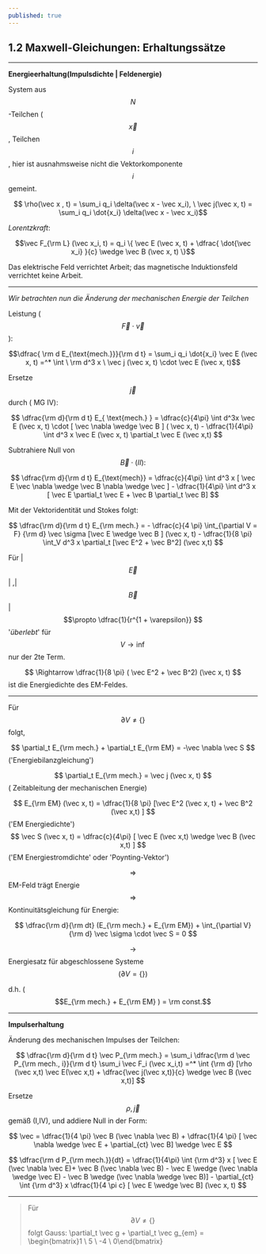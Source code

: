 ```yaml
---
published: true
---
```

## 1.2 Maxwell-Gleichungen: Erhaltungssätze

----
**Energieerhaltung(Impulsdichte | Feldenergie)**

System aus $$ N $$-Teilchen ($$\vec x$$, Teilchen $$ i$$, hier ist ausnahmsweise nicht die Vektorkomponente $$ i $$ gemeint.

$$ \rho(\vec x , t) = \sum_i q_i \delta(\vec x - \vec x_i), \ \vec j(\vec x, t) = \sum_i q_i \dot{x_i} \delta(\vec x - \vec x_i)$$

_Lorentzkraft_:

$$\vec F_{\rm L} (\vec x_i, t) = q_i \{ \vec E (\vec x, t) + \dfrac{  \dot{\vec x_i} }{c} \wedge \vec B (\vec  x, t) \}$$

Das elektrische Feld verrichtet Arbeit; das magnetische Induktionsfeld verrichtet keine Arbeit.

---

_Wir betrachten nun die Änderung der mechanischen Energie der Teilchen_

Leistung ($$ \vec F \cdot \vec v $$):

$$\dfrac{ \rm d E_{\text{mech.}}}{\rm d t} = \sum_i q_i \dot{x_i} \vec E (\vec x, t) =^* \int \ \rm d^3  x \ \vec j (\vec x, t) \cdot \vec E (\vec x, t)$$

Ersetze $$\vec j $$ durch ( MG IV):

$$ \dfrac{\rm d}{\rm d t} E_{ \text{mech.} } = \dfrac{c}{4\pi} \int d^3x \vec E (\vec x, t) \cdot [ \vec \nabla \wedge \vec B ] ( \vec x, t) - \dfrac{1}{4\pi} \int d^3 x \vec E (\vec x, t) \partial_t \vec E (\vec x,t) $$

Subtrahiere Null von $$ \vec B \cdot (II) :$$

$$ \dfrac{\rm d}{\rm d t} E_{\text{mech}} = \dfrac{c}{4\pi} \int d^3 x [ \vec E \vec \nabla \wedge \vec B \nabla \wedge \vec ] - \dfrac{1}{4\pi} \int d^3 x [ \vec E \partial_t \vec E + \vec B \partial_t \vec B] $$

Mit der Vektoridentität und Stokes folgt:

$$ \dfrac{\rm d}{\rm d t} E_{\rm mech.} = - \dfrac{c}{4 \pi} \int_{\partial V = F} {\rm d} \vec \sigma [\vec E \wedge \vec B ] (\vec x, t) - \dfrac{1}{8 \pi} \int_V d^3 x \partial_t [\vec E^2 + \vec B^2] (\vec x,t) $$

Für |$$\vec E$$| ,|$$\vec B$$| $$\propto \dfrac{1}{r^{1 + \varepsilon}} $$ '_überlebt_' für $$ V \to \inf $$ nur der 2te Term. 

$$ \Rightarrow \dfrac{1}{8 \pi} ( \vec E^2 + \vec B^2) (\vec x, t) $$ ist die Energiedichte des EM-Feldes.

---

Für $$ \partial V \neq \{\}$$ folgt,

$$ \partial_t E_{\rm mech.} + \partial_t E_{\rm EM} = -\vec \nabla \vec S $$ ('Energiebilanzgleichung')

$$ \partial_t E_{\rm mech.} = \vec j (\vec x, t) $$ ( Zeitableitung der mechanischen Energie)

$$ E_{\rm EM} (\vec x, t) = \dfrac{1}{8 \pi} [\vec E^2 (\vec x, t) + \vec B^2 (\vec x,t) ] $$ ('EM Energiedichte')
$$ \vec S (\vec x, t) = \dfrac{c}{4\pi} [ \vec E (\vec x,t) \wedge \vec B (\vec x,t) ] $$ ('EM Energiestromdichte' oder 'Poynting-Vektor')

$$ \Rightarrow$$ EM-Feld trägt Energie $$\Rightarrow$$ Kontinuitätsgleichung für Energie:

$$ \dfrac{\rm d}{\rm dt} (E_{\rm mech.} + E_{\rm EM}) + \int_{\partial V} {\rm d} \vec \sigma \cdot \vec S = 0  $$

$$ \rightarrow$$ Energiesatz für abgeschlossene Systeme $$( \partial V = \{\})$$ 

d.h. ($$E_{\rm mech.} + E_{\rm EM} ) = \rm const.$$

---

**Impulserhaltung**

Änderung des mechanischen Impulses der Teilchen:

$$ \dfrac{\rm d}{\rm d t} \vec P_{\rm mech.} = \sum_i \dfrac{\rm d \vec P_{\rm mech., i}}{\rm d t}  \sum_i \vec F_i (\vec x_i,t) =^* \int {\rm d} [\rho (\vec x,t) \vec E(\vec x,t) + \dfrac{\vec j(\vec x,t)}{c} \wedge \vec B (\vec x,t)] $$

Ersetze $$ \rho, \vec j $$ gemäß (I,IV), und addiere Null in der Form:

$$ \vec = \dfrac{1}{4 \pi} \vec B (\vec \nabla \vec B) + \dfrac{1}{4 \pi} [ \vec \nabla \wedge \vec E + \partial_{ct} \vec B] \wedge \vec E $$

$$ \dfrac{\rm d P_{\rm mech.}}{dt} = \dfrac{1}{4\pi} \int {\rm d^3} x [ \vec E (\vec \nabla \vec E)+ \vec B (\vec \nabla \vec B) - \vec E \wedge (\vec \nabla \wedge \vec E) - \vec B \wedge (\vec \nabla \wedge \vec B)] - \partial_{ct} \int {\rm d^3} x \dfrac{1}{4 \pi c} [ \vec E \wedge \vec B] (\vec x, t) $$

---

> Für $$ \partial V \neq \{\} $$ folgt Gauss: \partial_t \vec g + \partial_t \vec g_{em} = \begin{bmatrix}1 \\ 5 \\ -4 \\ 0\end{bmatrix}

